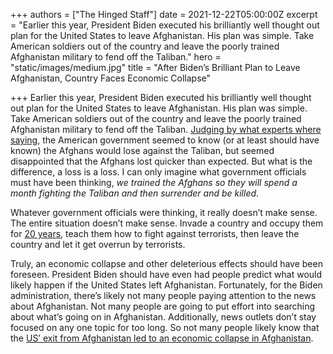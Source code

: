 +++
authors = ["The Hinged Staff"]
date = 2021-12-22T05:00:00Z
excerpt = "Earlier this year, President Biden executed his brilliantly well thought out plan for the United States to leave Afghanistan. His plan was simple. Take American soldiers out of the country and leave the poorly trained Afghanistan military to fend off the Taliban."
hero = "static/images/medium.jpg"
title = "After Biden’s Brilliant Plan to Leave Afghanistan, Country Faces Economic Collapse"

+++
Earlier this year, President Biden executed his brilliantly well thought out plan for the United States to leave Afghanistan. His plan was simple. Take American soldiers out of the country and leave the poorly trained Afghanistan military to fend off the Taliban. [Judging by what experts where saying](https://www.cnbc.com/2021/08/16/how-afghanistan-fell-to-the-taliban-so-quickly.html), the American government seemed to know (or at least should have known) the Afghans would lose against the Taliban, but seemed disappointed that the Afghans lost quicker than expected. But what is the difference, a loss is a loss. I can only imagine what government officials must have been thinking, _we trained the Afghans so they will spend a month fighting the Taliban and then surrender and be killed_.

Whatever government officials were thinking, it really doesn’t make sense. The entire situation doesn’t make sense. Invade a country and occupy them for [20 years](https://www.npr.org/2021/08/31/1032454975/biden-afghanistan-exit-withdrawal-speech), teach them how to fight against terrorists, then leave the country and let it get overrun by terrorists.

Truly, an economic collapse and other deleterious effects should have been foreseen. President Biden should have even had people predict what would likely happen if the United States left Afghanistan. Fortunately, for the Biden administration, there’s likely not many people paying attention to the news about Afghanistan. Not many people are going to put effort into searching about what’s going on in Afghanistan. Additionally, news outlets don’t stay focused on any one topic for too long. So not many people likely know that the [US’ exit from Afghanistan led to an economic collapse in Afghanistan](https://news.un.org/en/story/2021/12/1107132).
